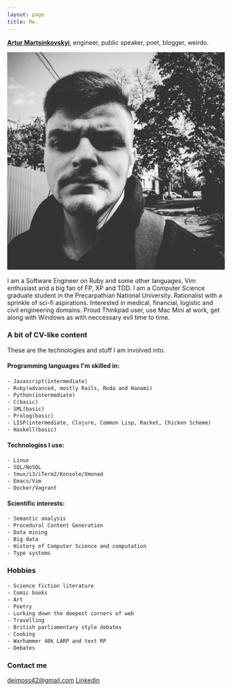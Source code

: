 ```yaml
---
layout: page
title: Me.
---
```



<a href="https://github.com/artur-martsinkovskyi"><b>Artur Martsinkovskyi</b></a>, engineer, public speaker, poet, blogger, weirdo.

![Artur](/assets/images/artur.jpg)

I am a Software Engineer on Ruby and some other languages, Vim enthusiast and a big fan of FP, XP and TDD. I am a Computer Science graduate student in the Precarpathian National University. Rationalist with a sprinkle of sci-fi aspirations. Interested in medical, financial, logistic and civil engineering domains. Proud Thinkpad user, use Mac Mini at work, get along with Windows as with neccessary evil time to time.

### A bit of CV-like content

These are the technologies and stuff I am involved into.

#### Programming languages I'm skilled in:
    - Javascript(intermediate)
    - Ruby(advanced, mostly Rails, Roda and Hanami)
    - Python(intermediate)
    - C(basic)
    - SML(basic)
    - Prolog(basic)
    - LISP(intermediate, Clojure, Common Lisp, Racket, Chicken Scheme)
    - Haskell(basic)

#### Technologies I use:
    - Linux
    - SQL/NoSQL
    - tmux/i3/iTerm2/Konsole/Xmonad
    - Emacs/Vim
    - Docker/Vagrant

#### Scientific interests:
    - Semantic analysis
    - Procedural Content Generation
    - Data mining
    - Big data
    - History of Computer Science and computation
    - Type systems

### Hobbies
    - Science fiction literature
    - Comic books
    - Art
    - Poetry
    - Lurking down the deepest corners of web
    - Travelling
    - British parliamentary style debates
    - Cooking
    - Warhammer 40k LARP and text RP
    - Debates

### Contact me

[deimoss42@gmail.com](mailto:deimoss42@gmail.com)
[Linkedin](https://www.linkedin.com/in/artur-martsinkovskyi/)
